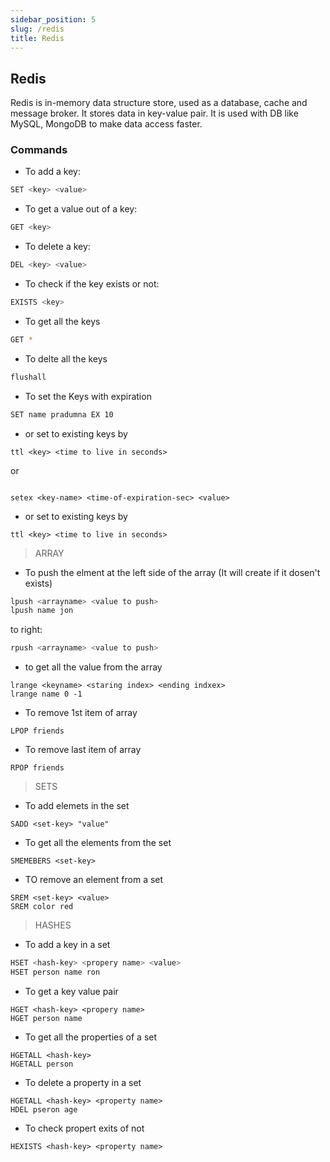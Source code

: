 ```yaml
---
sidebar_position: 5
slug: /redis
title: Redis
---
```


## Redis

Redis is in-memory data structure store, used as a database, cache and message broker. It stores data in key-value pair. It is used with DB like MySQL, MongoDB to make data access faster.

### Commands

- To add a key:

```bash
SET <key> <value>
```

- To get a value out of a key:

```bash
GET <key> 
```
- To delete a key:

```bash
DEL <key> <value>
```

- To check if the key exists or not:

```bash
EXISTS <key>
```

- To get all the keys

```bash
GET *
```

- To delte all the keys

```bash
flushall
```

- To set the Keys with expiration

```bash
SET name pradumna EX 10
```
- or set to existing keys by

```
ttl <key> <time to live in seconds>
```
or
```

setex <key-name> <time-of-expiration-sec> <value>
```

- or set to existing keys by

```
ttl <key> <time to live in seconds>
```
> ARRAY

- To push the elment at the left side of the array (It will create if it dosen't exists)

```bash
lpush <arrayname> <value to push>
lpush name jon
```
to right:

```bash
rpush <arrayname> <value to push>
```
- to get all the value from the array

```
lrange <keyname> <staring index> <ending indxex>
lrange name 0 -1
```

- To remove 1st item of array

```
LPOP friends
```

- To remove last item of array

```
RPOP friends
```

> SETS

- To add elemets in the set

```
SADD <set-key> "value"
```

- To get all the elements from the set

```
SMEMEBERS <set-key>
```
- TO remove an element from a set

```
SREM <set-key> <value>
SREM color red
```

> HASHES

- To add a key in a set

```bash
HSET <hash-key> <propery name> <value>
HSET person name ron
```
- To get a key value pair 

```
HGET <hash-key> <propery name>
HGET person name
```

- To get all the properties of a set

```
HGETALL <hash-key>
HGETALL person
```

- To delete a property in a set

```
HGETALL <hash-key> <property name>
HDEL pseron age
```

- To check propert exits of not

```
HEXISTS <hash-key> <property name>
```


